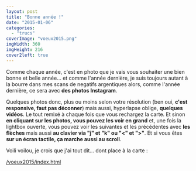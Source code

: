 ```yaml
---
layout: post
title: "Bonne année !"
date: "2015-01-06"
categories: 
  - "trucs"
coverImage: "voeux2015.png"
imgWidth: 360
imgHeight: 216
cover2left: true
---
```


Comme chaque année, c'est en photo que je vais vous souhaiter une bien bonne et belle année... et comme l'année dernière, je suis toujours autant à la bourre dans mes scans de negatifs argentiques alors, comme l'année dernière, ce sera avec **des photos Instagram**.

Quelques photos donc, plus ou moins selon votre résolution (ben oui, **c'est responsive, faut pas déconner**) mais aussi, hyperlapse oblige, **quelques vidéos**. Le tout remixé à chaque fois que vous rechargez la carte. Et sinon **en cliquant sur les photos, vous pouvez les voir en grand** et, une fois la lightbox ouverte, vous pouvez voir les suivantes et les précédentes avec **les flèches** mais aussi **au clavier via "j" et "k" ou "<" et ">"**. Et si vous êtes **sur un écran tactile, ça marche aussi au scroll**.

Voili voilou, je crois que j'ai tout dit... dont place à la carte :

[/voeux2015/index.html](/voeux2015/index.html?utm_source=6x8&utm_medium=billet&utm_campaign=6x8)
